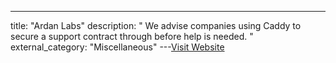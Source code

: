 ---
title: "Ardan Labs"
description: "
We advise companies using Caddy to secure a support contract through  before help is needed.
"
external_category: "Miscellaneous"
---[Visit Website](https://www.ardanlabs.com)

